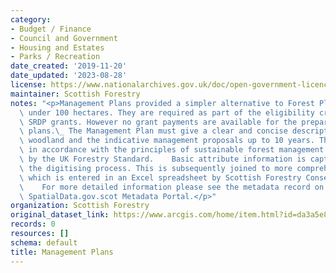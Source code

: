 ```yaml
---
category:
- Budget / Finance
- Council and Government
- Housing and Estates
- Parks / Recreation
date_created: '2019-11-20'
date_updated: '2023-08-28'
license: https://www.nationalarchives.gov.uk/doc/open-government-licence/version/3/
maintainer: Scottish Forestry
notes: "<p>Management Plans provided a simpler alternative to Forest Plans for woodlands\
  \ under 100 hectares. They are required as part of the eligibility criteria for\
  \ SRDP grants. However no grant payments are available for the preparation of management\
  \ plans.\_ The Management Plan must give a clear and concise description of the\
  \ woodland and the indicative management proposals up to 10 years. These must be\
  \ in accordance with the principles of sustainable forest management as defined\
  \ by the UK Forestry Standard.    Basic attribute information is captured during\
  \ the digitising process. This is subsequently joined to more comprehensive information\
  \ which is entered in an Excel spreadsheet by Scottish Forestry Conservancy staff.\
  \    For more detailed information please see the metadata record on Scotland's\
  \ SpatialData.gov.scot Metadata Portal.</p>"
organization: Scottish Forestry
original_dataset_link: https://www.arcgis.com/home/item.html?id=da3a5e8de50a4efaa9f66126cc0d1cad
records: 0
resources: []
schema: default
title: Management Plans
---
```

